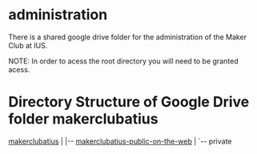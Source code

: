 # administration

There is a shared google drive folder for the administration of the Maker Club at IUS. 

NOTE: In order to acess the root directory you will need to be granted acess.

# Directory Structure of Google Drive folder makerclubatius


[makerclubatius](https://drive.google.com/drive/folders/0B1erolBLcc7vbFFKLUhqQW1lTWc)
|
|-- [makerclubatius-public-on-the-web](https://drive.google.com/drive/folders/0B1erolBLcc7vYTlpMzQ3bFQyYjg)
|
`-- private


